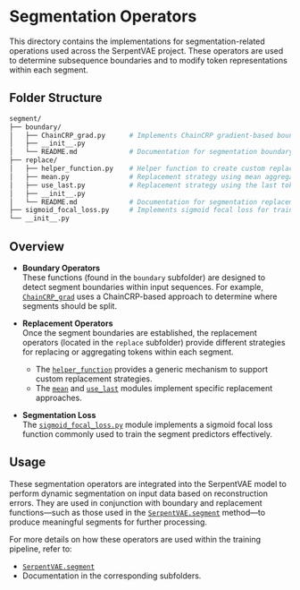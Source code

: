 # Segmentation Operators

This directory contains the implementations for segmentation-related operations used across the SerpentVAE project. These operators are used to determine subsequence boundaries and to modify token representations within each segment.

## Folder Structure

```sh
segment/
├── boundary/
│   ├── ChainCRP_grad.py      # Implements ChainCRP gradient-based boundary detection
│   ├── __init__.py
│   └── README.md             # Documentation for segmentation boundary methods
├── replace/
│   ├── helper_function.py    # Helper function to create custom replacement operations
│   ├── mean.py               # Replacement strategy using mean aggregation over segments
│   ├── use_last.py           # Replacement strategy using the last token of a segment
│   ├── __init__.py
│   └── README.md             # Documentation for segmentation replacement methods
├── sigmoid_focal_loss.py     # Implements sigmoid focal loss for training the segment predictors
└── __init__.py
```

## Overview

- **Boundary Operators**  
  These functions (found in the `boundary` subfolder) are designed to detect segment boundaries within input sequences. For example, [`ChainCRP_grad`](serpentvae/ops/segment/boundary/ChainCRP_grad.py) uses a ChainCRP-based approach to determine where segments should be split.

- **Replacement Operators**  
  Once the segment boundaries are established, the replacement operators (located in the `replace` subfolder) provide different strategies for replacing or aggregating tokens within each segment.  
  - The [`helper_function`](serpentvae/ops/segment/replace/helper_function.py) provides a generic mechanism to support custom replacement strategies.
  - The [`mean`](serpentvae/ops/segment/replace/mean.py) and [`use_last`](serpentvae/ops/segment/replace/use_last.py) modules implement specific replacement approaches.

- **Segmentation Loss**  
  The [`sigmoid_focal_loss.py`](serpentvae/ops/segment/sigmoid_focal_loss.py) module implements a sigmoid focal loss function commonly used to train the segment predictors effectively.

## Usage

These segmentation operators are integrated into the SerpentVAE model to perform dynamic segmentation on input data based on reconstruction errors. They are used in conjunction with boundary and replacement functions—such as those used in the [`SerpentVAE.segment`](serpentvae/modules/SerpentVAE.py) method—to produce meaningful segments for further processing.

For more details on how these operators are used within the training pipeline, refer to:
- [`SerpentVAE.segment`](serpentvae/modules/SerpentVAE.py)
- Documentation in the corresponding subfolders.
